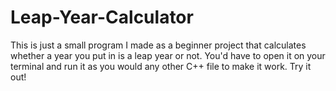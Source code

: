 # Leap-Year-Calculator
This is just a small program I made as a beginner project that calculates whether a year you put in is a leap year or not. 
You'd have to open it on your terminal and run it as you would any other C++ file to make it work. Try it out!
